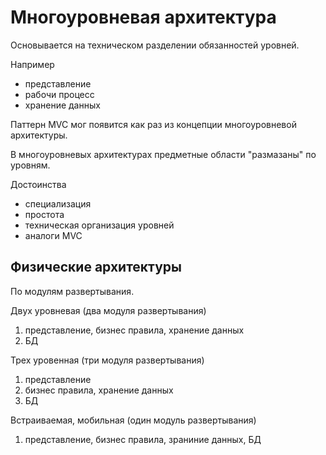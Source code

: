 # Многоуровневая архитектура

Основывается на техническом разделении обязанностей уровней.

Например
- представление
- рабочи процесс
- хранение данных

Паттерн MVC мог появится как раз из концепции многоуровневой архитектуры.

В многоуровневых архитектурах предметные области "размазаны" по уровням.

Достоинства
- специализация
- простота
- техническая организация уровней
- аналоги MVC

## Физические архитектуры 

По модулям развертывания. 

Двух уровневая (два модуля развертывания)
1. представление, бизнес правила, хранение данных
2. БД

Трех уровенная (три модуля развертывания)
1. представление
2. бизнес правила, хранение данных
3. БД

Встраиваемая, мобильная (один модуль развертывания)
1. представление, бизнес правила, зраниние данных, БД

